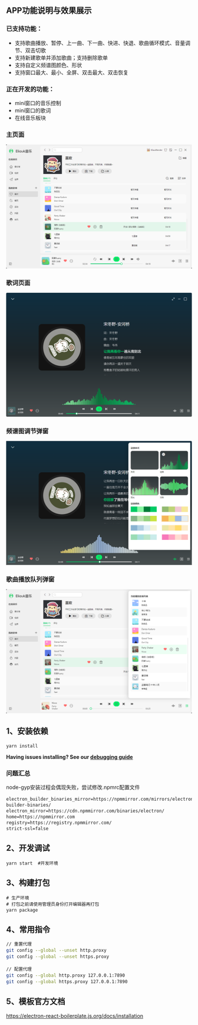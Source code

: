 ## APP功能说明与效果展示
### 已支持功能：
* 支持歌曲播放、暂停、上一曲、下一曲、快进、快退、歌曲循环模式、音量调节、双击切歌
* 支持新建歌单并添加歌曲；支持删除歌单
* 支持自定义频谱图颜色、形状
* 支持窗口最大、最小、全屏、双击最大、双击恢复
### 正在开发的功能：
* mini窗口的音乐控制
* mini窗口的歌词
* 在线音乐板块


### 主页面
![img_5.png](public/image/img_5.png)
### 歌词页面
![img_1.png](public/image/img_1.png)
### 频谱图调节弹窗
![img_3.png](public/image/img_3.png)
### 歌曲播放队列弹窗
![img_4.png](public/image/img_4.png)

## 1、安装依赖
```
yarn install
```
**Having issues installing? See our [debugging guide](https://github.com/electron-react-boilerplate/electron-react-boilerplate/issues/400)**

### 问题汇总
node-gyp安装过程会偶现失败，尝试修改.npmrc配置文件  
``` 
electron_builder_binaries_mirror=https://npmmirror.com/mirrors/electron-builder-binaries/  
electron_mirror=https://cdn.npmmirror.com/binaries/electron/     
home=https://npmmirror.com     
registry=https://registry.npmmirror.com/
strict-ssl=false
```


## 2、开发调试
```
yarn start  #开发环境
```

## 3、构建打包
```
# 生产环境
# 打包之前请使用管理员身份打开编辑器再打包
yarn package 
```

## 4、常用指令
```bash
// 重置代理
git config --global --unset http.proxy
git config --global --unset https.proxy

// 配置代理
git config --global http.proxy 127.0.0.1:7890
git config --global https.proxy 127.0.0.1:7890
```
## 5、模板官方文档
https://electron-react-boilerplate.js.org/docs/installation

